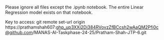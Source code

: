 Please ignore all files except the .ipynb notebook.
The entire Linear Regression model exists on that notebook.

Key to access:
git remote set-url origin https://prathamshah607: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@github.com/MANAS-AI-Taskphase-24-25/Pratham-Shah-JTP-6.git
